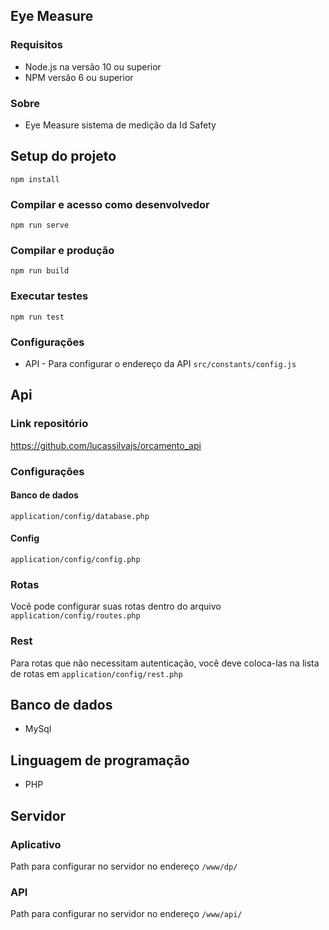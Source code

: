 ## Eye Measure

### Requisitos
- Node.js na versão 10 ou superior
- NPM versão 6 ou superior

### Sobre
- Eye Measure sistema de medição da Id Safety

## Setup do projeto
```
npm install
```

### Compilar e acesso como desenvolvedor
```
npm run serve
```

### Compilar e produção
```
npm run build
```

### Executar testes
```
npm run test
```

### Configurações
- API - Para configurar o endereço da API 
``` src/constants/config.js ```


## Api

### Link repositório
https://github.com/lucassilvajs/orcamento_api

### Configurações
#### Banco de dados
``` application/config/database.php ```

#### Config
``` application/config/config.php ```

### Rotas
Você pode configurar suas rotas dentro do arquivo
``` application/config/routes.php ```

### Rest
Para rotas que não necessitam autenticação, você deve coloca-las na lista de rotas em
``` application/config/rest.php ```

## Banco de dados
- MySql

## Linguagem de programação
- PHP

## Servidor
### Aplicativo 
Path para configurar no servidor no endereço ``` /www/dp/ ```

### API 
Path para configurar no servidor no endereço ``` /www/api/ ```